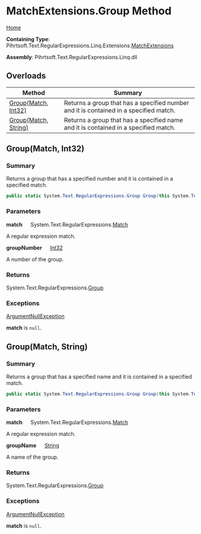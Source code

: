 # MatchExtensions\.Group Method

[Home](../../../../../../../README.md)

**Containing Type**: Pihrtsoft\.Text\.RegularExpressions\.Linq\.Extensions\.[MatchExtensions](../README.md)

**Assembly**: Pihrtsoft\.Text\.RegularExpressions\.Linq\.dll

## Overloads

| Method | Summary |
| ------ | ------- |
| [Group(Match, Int32)](#Pihrtsoft_Text_RegularExpressions_Linq_Extensions_MatchExtensions_Group_System_Text_RegularExpressions_Match_System_Int32_) | Returns a group that has a specified number and it is contained in a specified match\. |
| [Group(Match, String)](#Pihrtsoft_Text_RegularExpressions_Linq_Extensions_MatchExtensions_Group_System_Text_RegularExpressions_Match_System_String_) | Returns a group that has a specified name and it is contained in a specified match\. |

## Group\(Match, Int32\) <a name="Pihrtsoft_Text_RegularExpressions_Linq_Extensions_MatchExtensions_Group_System_Text_RegularExpressions_Match_System_Int32_"></a>

### Summary

Returns a group that has a specified number and it is contained in a specified match\.

```csharp
public static System.Text.RegularExpressions.Group Group(this System.Text.RegularExpressions.Match match, int groupNumber)
```

### Parameters

**match** &emsp; System\.Text\.RegularExpressions\.[Match](https://docs.microsoft.com/en-us/dotnet/api/system.text.regularexpressions.match)

A regular expression match\.

**groupNumber** &emsp; [Int32](https://docs.microsoft.com/en-us/dotnet/api/system.int32)

A number of the group\.

### Returns

System\.Text\.RegularExpressions\.[Group](https://docs.microsoft.com/en-us/dotnet/api/system.text.regularexpressions.group)

### Exceptions

[ArgumentNullException](https://docs.microsoft.com/en-us/dotnet/api/system.argumentnullexception)

**match** is `null`\.

## Group\(Match, String\) <a name="Pihrtsoft_Text_RegularExpressions_Linq_Extensions_MatchExtensions_Group_System_Text_RegularExpressions_Match_System_String_"></a>

### Summary

Returns a group that has a specified name and it is contained in a specified match\.

```csharp
public static System.Text.RegularExpressions.Group Group(this System.Text.RegularExpressions.Match match, string groupName)
```

### Parameters

**match** &emsp; System\.Text\.RegularExpressions\.[Match](https://docs.microsoft.com/en-us/dotnet/api/system.text.regularexpressions.match)

A regular expression match\.

**groupName** &emsp; [String](https://docs.microsoft.com/en-us/dotnet/api/system.string)

A name of the group\.

### Returns

System\.Text\.RegularExpressions\.[Group](https://docs.microsoft.com/en-us/dotnet/api/system.text.regularexpressions.group)

### Exceptions

[ArgumentNullException](https://docs.microsoft.com/en-us/dotnet/api/system.argumentnullexception)

**match** is `null`\.

